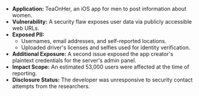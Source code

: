 *   **Application:** TeaOnHer, an iOS app for men to post information about women.
*   **Vulnerability:** A security flaw exposes user data via publicly accessible web URLs.
*   **Exposed PII:**
    *   Usernames, email addresses, and self-reported locations.
    *   Uploaded driver's licenses and selfies used for identity verification.
*   **Additional Exposure:** A second issue exposed the app creator's plaintext credentials for the server's admin panel.
*   **Impact Scope:** An estimated 53,000 users were affected at the time of reporting.
*   **Disclosure Status:** The developer was unresponsive to security contact attempts from the researchers.
